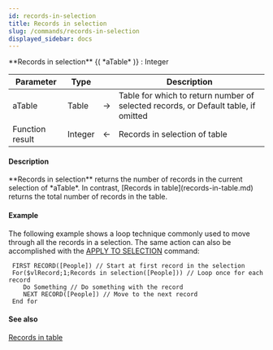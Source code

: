 ```yaml
---
id: records-in-selection
title: Records in selection
slug: /commands/records-in-selection
displayed_sidebar: docs
---
```


<!--REF #_command_.Records in selection.Syntax-->**Records in selection** {( *aTable* )} : Integer<!-- END REF-->
<!--REF #_command_.Records in selection.Params-->
| Parameter | Type |  | Description |
| --- | --- | --- | --- |
| aTable | Table | &#8594;  | Table for which to return number of selected records, or Default table, if omitted |
| Function result | Integer | &#8592; | Records in selection of table |

<!-- END REF-->

#### Description 

<!--REF #_command_.Records in selection.Summary-->**Records in selection** returns the number of records in the current selection of *aTable*.<!-- END REF--> In contrast, [Records in table](records-in-table.md) returns the total number of records in the table.

#### Example 

The following example shows a loop technique commonly used to move through all the records in a selection. The same action can also be accomplished with the [APPLY TO SELECTION](apply-to-selection.md) command:

```4d
 FIRST RECORD([People]) // Start at first record in the selection
 For($vlRecord;1;Records in selection([People])) // Loop once for each record
    Do Something // Do something with the record
    NEXT RECORD([People]) // Move to the next record
 End for
```

#### See also 

[Records in table](records-in-table.md)  